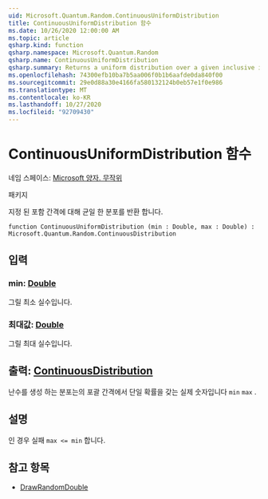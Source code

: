 ```yaml
---
uid: Microsoft.Quantum.Random.ContinuousUniformDistribution
title: ContinuousUniformDistribution 함수
ms.date: 10/26/2020 12:00:00 AM
ms.topic: article
qsharp.kind: function
qsharp.namespace: Microsoft.Quantum.Random
qsharp.name: ContinuousUniformDistribution
qsharp.summary: Returns a uniform distribution over a given inclusive interval.
ms.openlocfilehash: 74300efb10ba7b5aa006f0b1b6aafde0da840f00
ms.sourcegitcommit: 29e0d88a30e4166fa580132124b0eb57e1f0e986
ms.translationtype: MT
ms.contentlocale: ko-KR
ms.lasthandoff: 10/27/2020
ms.locfileid: "92709430"
---
```

# <a name="continuousuniformdistribution-function"></a>ContinuousUniformDistribution 함수

네임 스페이스: [Microsoft 양자. 무작위](xref:Microsoft.Quantum.Random)

패키지 [](https://nuget.org/packages/)


지정 된 포함 간격에 대해 균일 한 분포를 반환 합니다.

```qsharp
function ContinuousUniformDistribution (min : Double, max : Double) : Microsoft.Quantum.Random.ContinuousDistribution
```


## <a name="input"></a>입력

### <a name="min--double"></a>min: [Double](xref:microsoft.quantum.lang-ref.double)

그릴 최소 실수입니다.


### <a name="max--double"></a>최대값: [Double](xref:microsoft.quantum.lang-ref.double)

그릴 최대 실수입니다.



## <a name="output--continuousdistribution"></a>출력: [ContinuousDistribution](xref:Microsoft.Quantum.Random.ContinuousDistribution)

난수를 생성 하는 분포는의 포괄 간격에서 단일 확률을 갖는 실제 숫자입니다 `min` `max` .

## <a name="remarks"></a>설명

인 경우 실패 `max <= min` 합니다.

## <a name="see-also"></a>참고 항목

- [DrawRandomDouble](xref:Microsoft.Quantum.DrawRandomDouble)